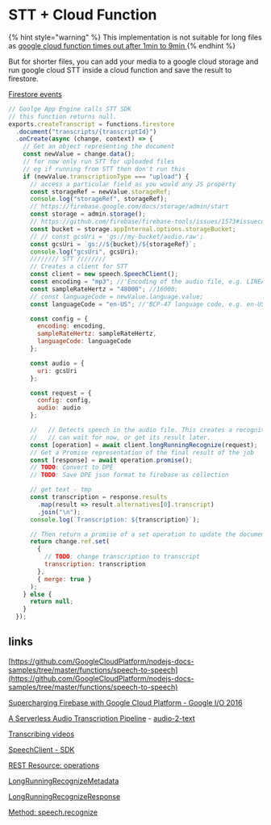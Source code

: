 # STT + Cloud Function



{% hint style="warning" %}
This implementation is not suitable for long files as [google cloud function times out after 1min to 9min ](https://cloud.google.com/functions/docs/concepts/exec#timeout)
{% endhint %}

But for shorter files, you can add your media to a google cloud storage and run google cloud STT inside a cloud function and save the result to firestore.

[Firestore events](https://firebase.google.com/docs/functions/firestore-events)

```javascript
// Goolge App Engine calls STT SDK
// this function returns null.
exports.createTranscript = functions.firestore
  .document("transcripts/{transcriptId}")
  .onCreate(async (change, context) => {
    // Get an object representing the document
    const newValue = change.data();
    // for now only run STT for uploaded files
    // eg if running from STT then don't run this
    if (newValue.transcriptionType === "upload") {
      // access a particular field as you would any JS property
      const storageRef = newValue.storageRef;
      console.log("storageRef", storageRef);
      // https://firebase.google.com/docs/storage/admin/start
      const storage = admin.storage();
      // https://github.com/firebase/firebase-tools/issues/1573#issuecomment-517000981
      const bucket = storage.appInternal.options.storageBucket;
      // // const gcsUri = 'gs://my-bucket/audio.raw';
      const gcsUri = `gs://${bucket}/${storageRef}`;
      console.log("gcsUri", gcsUri);
      //////// STT ////////
      // Creates a client for STT
      const client = new speech.SpeechClient();
      const encoding = "mp3"; //'Encoding of the audio file, e.g. LINEAR16';
      const sampleRateHertz = "48000"; //16000;
      // const languageCode = newValue.language.value;
      const languageCode = "en-US"; //'BCP-47 language code, e.g. en-US';

      const config = {
        encoding: encoding,
        sampleRateHertz: sampleRateHertz,
        languageCode: languageCode
      };

      const audio = {
        uri: gcsUri
      };

      const request = {
        config: config,
        audio: audio
      };

      //   // Detects speech in the audio file. This creates a recognition job that you
      //   // can wait for now, or get its result later.
      const [operation] = await client.longRunningRecognize(request);
      // Get a Promise representation of the final result of the job
      const [response] = await operation.promise();
      // TODO: Convert to DPE
      // TODO: Save DPE json format to firebase as collection

      // get text - tmp
      const transcription = response.results
        .map(result => result.alternatives[0].transcript)
        .join("\n");
      console.log(`Transcription: ${transcription}`);

      // Then return a promise of a set operation to update the document
      return change.ref.set(
        {
          // TODO: change transcription to transcript
          transcription: transcription
        },
        { merge: true }
      );
    } else {
      return null;
    }
  });
```

## links 

[https://github.com/GoogleCloudPlatform/nodejs-docs-samples/tree/master/functions/speech-to-speech](https://github.com/GoogleCloudPlatform/nodejs-docs-samples/tree/master/functions/speech-to-speech)

[Supercharging Firebase with Google Cloud Platform - Google I/O 2016](https://youtu.be/wOGfZ_aLGqM?t=852)

[A Serverless Audio Transcription Pipeline](https://medium.com/@jlaham/serverless-audio-transcription-515cd7f67e9c) - [audio-2-text](https://github.com/jlaham/audio-2-text)

[Transcribing videos](https://cloud.google.com/speech-to-text/docs/video-model)

[SpeechClient - SDK](https://googleapis.dev/nodejs/speech/latest/v1p1beta1.SpeechClient.html#longRunningRecognize)

[REST Resource: operations](https://cloud.google.com/speech-to-text/docs/reference/rest/v1/operations#resource-operation)

[LongRunningRecognizeMetadata](https://cloud.google.com/speech-to-text/docs/reference/rest/v1/LongRunningRecognizeMetadata)

[LongRunningRecognizeResponse](https://cloud.google.com/speech-to-text/docs/reference/rest/v1/LongRunningRecognizeResponse)

[Method: speech.recognize](https://cloud.google.com/speech-to-text/docs/reference/rest/v1/speech/recognize#SpeechRecognitionResult)

